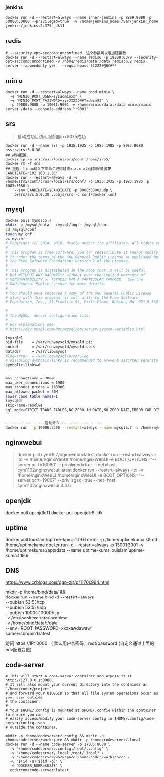 ### jenkins

```
docker run -d --restart=always --name inner-jenkins -p 8899:8080 -p 50000:50000 --privileged=true  -v /home/jenkins_home:/var/jenkins_home     jenkins/jenkins:2.375-jdk11
```

## redis

```
# --security-opt=seccomp:unconfined  这个参数可以增加链接数
docker run -d --restart=always --name redis6 -p 19009:6379 --security-opt=seccomp:unconfined -v /home/redis/data:/data redis:6.2 redis-server --appendonly yes  --requirepass 32222#@6C#**
```

## minio

```
docker run -d --restart=always --name prod-minio \
  -e "MINIO_ROOT_USER=sysadminxx" \
  -e "MINIO_ROOT_PASSWORD=sys33333@#Tadmin99" \
  -p 19000:9000 -p 19001:9001 -v /home/minio/data:/data minio/minio server /data --console-address ":9001"
```

## srs

> 启动成功后访问服务器ip+8085成功

```
docker run -d --name srs -p 1935:1935 -p 1985:1985 -p 8085:8080 ossrs/srs:5.0.30
## 拷贝配置
docker cp -a srs:/usr/local/srs/conf /home/srs5/
docker rm -f srs
## 重启，linux输入下面命令记得替换x.x.x.x为当前服务器IP
CANDIDATE="192.168.1.33"
docker run --restart=always -d -v /home/srs5/conf/:/usr/local/srs/conf/ -p 1935:1935 -p 1985:1985 -p 8085:8080 \
    --env CANDIDATE=$CANDIDATE -p 8000:8000/udp \
    ossrs/srs:5.0.30 ./objs/srs -c conf/docker.conf
```

## mysql
```sh
docker pull mysql:5.7
mkdir -p /mysql/data   /mysql/logs  /mysql/conf
cd /mysql/conf
touch my.cnf
vi my.cnf
# Copyright (c) 2014, 2016, Oracle and/or its affiliates. All rights reserved.
#
# This program is free software; you can redistribute it and/or modify
# it under the terms of the GNU General Public License as published by
# the Free Software Foundation; version 2 of the License.
#
# This program is distributed in the hope that it will be useful,
# but WITHOUT ANY WARRANTY; without even the implied warranty of
# MERCHANTABILITY or FITNESS FOR A PARTICULAR PURPOSE.  See the
# GNU General Public License for more details.
#
# You should have received a copy of the GNU General Public License
# along with this program; if not, write to the Free Software
# Foundation, Inc., 51 Franklin St, Fifth Floor, Boston, MA  02110-1301 USA

#
# The MySQL  Server configuration file.
#
# For explanations see
# http://dev.mysql.com/doc/mysql/en/server-system-variables.html

[mysqld]
pid-file	= /var/run/mysqld/mysqld.pid
socket		= /var/run/mysqld/mysqld.sock
datadir		= /var/lib/mysql
#log-error	= /var/log/mysql/error.log
# Disabling symbolic-links is recommended to prevent assorted security risks
symbolic-links=0


max_connections = 2000
max_user_connections = 1900
max_connect_errors = 100000
max_allowed_packet = 50M
lower_case_table_names=1
[mysqld]
skip-name-resolve
sql_mode=STRICT_TRANS_TABLES,NO_ZERO_IN_DATE,NO_ZERO_DATE,ERROR_FOR_DIVISION_BY_ZERO,NO_AUTO_CREATE_USER,NO_ENGINE_SUBSTITUTION


------------------启动命令---------------------
docker run  -p 19006:3306 --restart=always --name mysql5.7 -v /home/mysql/conf/my.cnf:/etc/mysql/my.cnf -v /home/mysql/logs:/logs -v /home/mysql/mysql:/var/lib/mysql -e MYSQL_ROOT_PASSWORD=cb@83264 -d mysql:5.7

```

## nginxwebui

> docker pull cym1102/nginxwebui:latest
> docker run --restart=always -itd -v /home/nginxWebUI:/home/nginxWebUI -e BOOT_OPTIONS="--server.port=16080" --privileged=true --net=host cym1102/nginxwebui:latest
docker run --restart=always -itd -v /home/nginxWebUI:/home/nginxWebUI -e BOOT_OPTIONS="--server.port=19007" --privileged=true --net=host cym1102/nginxwebui:3.4.6
## openjdk

docker pull openjdk:11
docker pull openjdk:8-jdk

## uptime
docker pull louislam/uptime-kuma:1.19.6
mkdir -p /home/uptimekuma && cd /home/uptimekuma
docker run -d --restart=always -p 13001:3001 -v /home/uptimekuma:/app/data --name uptime-kuma louislam/uptime-kuma:1.19.6


## DNS
https://www.cnblogs.com/dgp-zjz/p/11700994.html



mkdir -p /home/bind/data/ && \
docker run --name bind -d --restart=always \
--publish 53:53/tcp \
--publish 53:53/udp \
--publish 10000:10000/tcp \
-v /etc/localtime:/etc/localtime \
-v /home/bind/data/:/data \
--env='ROOT_PASSWORD=xxxxawdawaw'  \
sameersbn/bind:latest

  访问 https://IP:10000 （
  默认用户名密码：root/password (自定义通过上面的env配置变更)


## code-server

```
# This will start a code-server container and expose it at http://127.0.0.1:8080.
# It will also mount your current directory into the container as `/home/coder/project`
# and forward your UID/GID so that all file system operations occur as your user outside
# the container.
#
# Your $HOME/.config is mounted at $HOME/.config within the container to ensure you can
# easily access/modify your code-server config in $HOME/.config/code-server/config.json
# outside the container.

mkdir -p /home/codeserver/.config && mkdir -p /home/codeserver/workspace && mkdir -p /home/codeserver/.local
docker run -d --name code-server -p 17005:8080 \
  -v "/home/codeserver/.config:/root/.config" \
  -v "/home/codeserver/.local:/root/.local" \
  -v "/home/codeserver/workspace:/home/coder/workspace" \
  -u "$(id -u):$(id -g)" \
  -e "DOCKER_USER=$USER" \
  codercom/code-server:latest

```